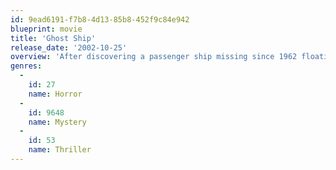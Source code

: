 ```yaml
---
id: 9ead6191-f7b8-4d13-85b8-452f9c84e942
blueprint: movie
title: 'Ghost Ship'
release_date: '2002-10-25'
overview: 'After discovering a passenger ship missing since 1962 floating adrift on the Bering Sea, salvagers claim the vessel as their own. Once they begin towing the ghost ship towards harbor, a series of bizarre occurrences happen and the group becomes trapped inside the ship, which they soon learn is inhabited by a demonic creature.'
genres:
  -
    id: 27
    name: Horror
  -
    id: 9648
    name: Mystery
  -
    id: 53
    name: Thriller
---
```


